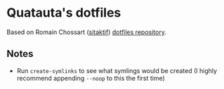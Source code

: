 Quatauta's dotfiles
===================

Based on Romain Chossart ([sitaktif](https://github.com/sitaktif)) [dotfiles
repository](https://github.com/sitaktif/dotfiles).

Notes
-----

* Run `create-symlinks` to see what symlings would be created (I highly recommend appending `--noop` to this the first time)
